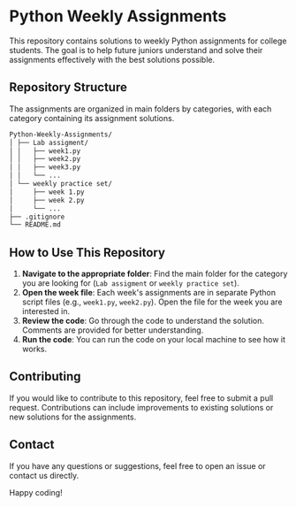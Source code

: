 # Python Weekly Assignments
This repository contains solutions to weekly Python assignments for college students. The goal is to help future juniors understand 
and solve their assignments effectively with the best solutions possible.

## Repository Structure
The assignments are organized in main folders by categories, with each category containing its assignment solutions.
```bash
Python-Weekly-Assignments/ 
│ ├── Lab assigment/ 
│ │   ├── week1.py 
│ │   ├── week2.py 
│ │   ├── week3.py 
│ │   └── ... 
│ └── weekly practice set/ 
│     ├── week 1.py 
│     ├── week 2.py 
│     └── ... 
├── .gitignore
└── README.md
```


## How to Use This Repository
1. **Navigate to the appropriate folder**: Find the main folder for the category you are looking for (`Lab assigment` or `weekly practice set`).
2. **Open the week file**: Each week's assignments are in separate Python script files (e.g., `week1.py`, `week2.py`). Open the file for the week you are interested in.
3. **Review the code**: Go through the code to understand the solution. Comments are provided for better understanding.
4. **Run the code**: You can run the code on your local machine to see how it works.
   

## Contributing
If you would like to contribute to this repository, feel free to submit a pull request. Contributions can include improvements to existing solutions or new solutions for the assignments.


## Contact
If you have any questions or suggestions, feel free to open an issue or contact us directly.

Happy coding!
